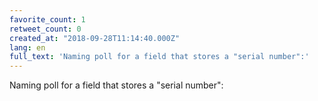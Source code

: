 ```yaml
---
favorite_count: 1
retweet_count: 0
created_at: "2018-09-28T11:14:40.000Z"
lang: en
full_text: 'Naming poll for a field that stores a "serial number":'
---
```


Naming poll for a field that stores a "serial number":
